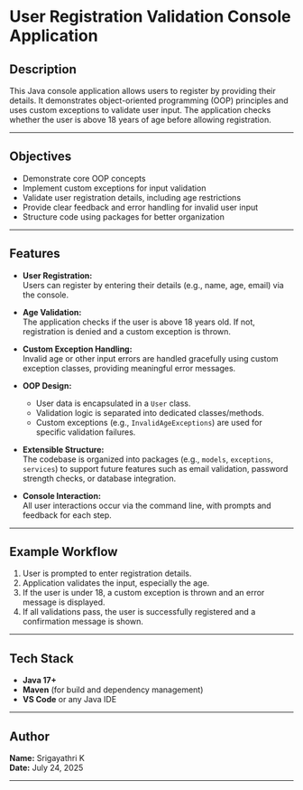 # User Registration Validation Console Application

## Description

This Java console application allows users to register by providing their details. It demonstrates object-oriented programming (OOP) principles and uses custom exceptions to validate user input. The application checks whether the user is above 18 years of age before allowing registration.

---

## Objectives

- Demonstrate core OOP concepts
- Implement custom exceptions for input validation
- Validate user registration details, including age restrictions
- Provide clear feedback and error handling for invalid user input
- Structure code using packages for better organization

---

## Features

- **User Registration:**  
  Users can register by entering their details (e.g., name, age, email) via the console.

- **Age Validation:**  
  The application checks if the user is above 18 years old. If not, registration is denied and a custom exception is thrown.

- **Custom Exception Handling:**  
  Invalid age or other input errors are handled gracefully using custom exception classes, providing meaningful error messages.

- **OOP Design:**  
  - User data is encapsulated in a `User` class.
  - Validation logic is separated into dedicated classes/methods.
  - Custom exceptions (e.g., `InvalidAgeExceptions`) are used for specific validation failures.

- **Extensible Structure:**  
  The codebase is organized into packages (e.g., `models`, `exceptions`, `services`) to support future features such as email validation, password strength checks, or database integration.

- **Console Interaction:**  
  All user interactions occur via the command line, with prompts and feedback for each step.

---

## Example Workflow

1. User is prompted to enter registration details.
2. Application validates the input, especially the age.
3. If the user is under 18, a custom exception is thrown and an error message is displayed.
4. If all validations pass, the user is successfully registered and a confirmation message is shown.

---

## Tech Stack

- **Java 17+**
- **Maven** (for build and dependency management)
- **VS Code** or any Java IDE

---

## Author

**Name:** Srigayathri K  
**Date:** July 24, 2025

---